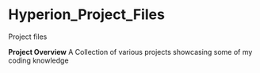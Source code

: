 # Hyperion_Project_Files
Project files

**Project Overview**
A Collection of various projects showcasing some of my coding knowledge
